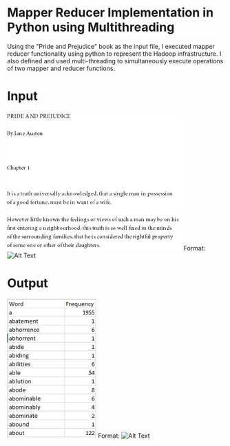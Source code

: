 # Mapper Reducer Implementation in Python using Multithreading
Using the "Pride and Prejudice" book as the input file, I executed mapper reducer functionality using python to represent the Hadoop infrastructure. I also defined and used multi-threading to simultaneously execute operations of two mapper and reducer functions.
# Input
![GitHub Logo](/Images/input.JPG)
Format: ![Alt Text](url)
# Output
![GitHub Logo](/Images/output.JPG)
Format: ![Alt Text](url)
